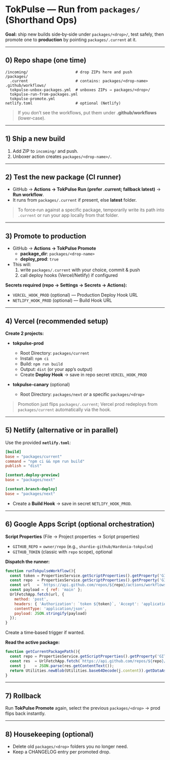 # TokPulse — Run from `packages/` (Shorthand Ops)

**Goal:** ship new builds side‑by‑side under `packages/<drop>/`, test safely, then promote one to **production** by pointing `packages/.current` at it.

---

## 0) Repo shape (one time)
```
/incoming/                     # drop ZIPs here and push
/packages/
  .current                     # contains: packages/<drop-name>
.github/workflows/
  tokpulse-unbox-packages.yml  # unboxes ZIPs → packages/<drop>/
  tokpulse-run-from-packages.yml
  tokpulse-promote.yml
netlify.toml                   # optional (Netlify)
```
> If you don’t see the workflows, put them under **.github/workflows** (lower‑case).

---

## 1) Ship a new build
1. Add ZIP to `incoming/` and push.
2. Unboxer action creates `packages/<drop-name>/`.

---

## 2) Test the new package (CI runner)
- GitHub → **Actions → TokPulse Run (prefer .current; fallback latest)** → **Run workflow**.  
- It runs from `packages/.current` if present, else **latest** folder.

> To force‑run against a specific package, temporarily write its path into `.current` or run your app locally from that folder.

---

## 3) Promote to production
- GitHub → **Actions → TokPulse Promote**  
  - **package_dir**: `packages/<drop-name>`  
  - **deploy_prod**: `true`
- This will:
  1) write `packages/.current` with your choice, commit & push
  2) call deploy hooks (Vercel/Netlify) if configured

**Secrets required (repo → Settings → Secrets → Actions):**
- `VERCEL_HOOK_PROD` (optional) — Production Deploy Hook URL
- `NETLIFY_HOOK_PROD` (optional) — Build Hook URL

---

## 4) Vercel (recommended setup)
**Create 2 projects:**
- **tokpulse-prod**  
  - Root Directory: `packages/current`  
  - Install: `npm ci`  
  - Build: `npm run build`  
  - Output: `dist` (or your app’s output)  
  - Create **Deploy Hook** → save in repo secret `VERCEL_HOOK_PROD`

- **tokpulse-canary** (optional)  
  - Root Directory: `packages/next` *or* a specific `packages/<drop>`

> Promotion just flips `packages/.current`; Vercel prod redeploys from `packages/current` automatically via the hook.

---

## 5) Netlify (alternative or in parallel)
Use the provided **`netlify.toml`**:
```toml
[build]
base = "packages/current"
command = "npm ci && npm run build"
publish = "dist"

[context.deploy-preview]
base = "packages/next"

[context.branch-deploy]
base = "packages/next"
```
- Create a **Build Hook** → save in secret `NETLIFY_HOOK_PROD`.

---

## 6) Google Apps Script (optional orchestration)
**Script Properties** (File → Project properties → Script properties)
- `GITHUB_REPO` = `owner/repo` (e.g., `shardie-github/Hardonia-tokpulse`)
- `GITHUB_TOKEN` (classic with `repo` scope), optional

**Dispatch the runner:**
```javascript
function runTokpulseWorkflow(){
  const token = PropertiesService.getScriptProperties().getProperty('GITHUB_TOKEN');
  const repo  = PropertiesService.getScriptProperties().getProperty('GITHUB_REPO');
  const url   = `https://api.github.com/repos/${repo}/actions/workflows/tokpulse-run-from-packages.yml/dispatches`;
  const payload = { ref: 'main' };
  UrlFetchApp.fetch(url, {
    method: 'post',
    headers: { 'Authorization': `token ${token}`, 'Accept': 'application/vnd.github+json' },
    contentType: 'application/json',
    payload: JSON.stringify(payload)
  });
}
```
Create a time‑based trigger if wanted.

**Read the active package:**
```javascript
function getCurrentPackagePath(){
  const repo = PropertiesService.getScriptProperties().getProperty('GITHUB_REPO');
  const res  = UrlFetchApp.fetch(`https://api.github.com/repos/${repo}/contents/packages/.current`);
  const j    = JSON.parse(res.getContentText());
  return Utilities.newBlob(Utilities.base64Decode(j.content)).getDataAsString().trim();
}
```

---

## 7) Rollback
Run **TokPulse Promote** again, select the previous `packages/<drop>` → prod flips back instantly.

---

## 8) Housekeeping (optional)
- Delete old `packages/<drop>` folders you no longer need.
- Keep a CHANGELOG entry per promoted drop.
